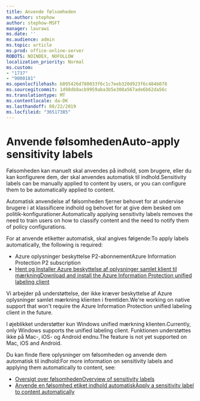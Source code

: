 ```yaml
---
title: Anvende følsomheden
ms.author: stephow
author: stephow-MSFT
manager: laurawi
ms.date: ''
ms.audience: admin
ms.topic: article
ms.prod: office-online-server
ROBOTS: NOINDEX, NOFOLLOW
localization_priority: Normal
ms.custom:
- "1737"
- "9000181"
ms.openlocfilehash: b095426d780033f6c1c7eeb320d923f6c484b078
ms.sourcegitcommit: 1d98db8acb9959aba3b5e308a567ade6b62da56c
ms.translationtype: MT
ms.contentlocale: da-DK
ms.lasthandoff: 08/22/2019
ms.locfileid: "36517385"
---
```

# <a name="auto-apply-sensitivity-labels"></a><span data-ttu-id="9f510-102">Anvende følsomheden</span><span class="sxs-lookup"><span data-stu-id="9f510-102">Auto-apply sensitivity labels</span></span>

<span data-ttu-id="9f510-103">Følsomheden kan manuelt skal anvendes på indhold, som brugere, eller du kan konfigurere dem, der skal anvendes automatisk til indhold.</span><span class="sxs-lookup"><span data-stu-id="9f510-103">Sensitivity labels can be manually applied to content by users, or you can configure them to be automatically applied to content.</span></span>

<span data-ttu-id="9f510-104">Automatisk anvendelse af følsomheden fjerner behovet for at undervise brugere i at klassificere indhold og behovet for at give dem besked om politik-konfigurationer.</span><span class="sxs-lookup"><span data-stu-id="9f510-104">Automatically applying sensitivity labels removes the need to train users on how to classify content and the need to notify them of policy configurations.</span></span>

<span data-ttu-id="9f510-105">For at anvende etiketter automatisk, skal angives følgende:</span><span class="sxs-lookup"><span data-stu-id="9f510-105">To apply labels automatically, the following is required:</span></span>

- <span data-ttu-id="9f510-106">Azure oplysninger beskyttelse P2-abonnement</span><span class="sxs-lookup"><span data-stu-id="9f510-106">Azure Information Protection P2 subscription</span></span>
- [<span data-ttu-id="9f510-107">Hent og Installer Azure beskyttelse af oplysninger samlet klient til mærkning</span><span class="sxs-lookup"><span data-stu-id="9f510-107">Download and install the Azure Information Protection unified labeling client</span></span>](https://docs.microsoft.com/azure/information-protection/rms-client/install-unifiedlabelingclient-app)

<span data-ttu-id="9f510-108">Vi arbejder på understøttelse, der ikke kræver beskyttelse af Azure oplysninger samlet mærkning klienten i fremtiden.</span><span class="sxs-lookup"><span data-stu-id="9f510-108">We're working on native support that won't require the Azure Information Protection unified labeling client in the future.</span></span>

<span data-ttu-id="9f510-109">I øjeblikket understøtter kun Windows unified mærkning klienten.</span><span class="sxs-lookup"><span data-stu-id="9f510-109">Currently, only Windows supports the unified labeling client.</span></span>  <span data-ttu-id="9f510-110">Funktionen understøttes ikke på Mac-, iOS- og Android endnu.</span><span class="sxs-lookup"><span data-stu-id="9f510-110">The feature is not yet supported on Mac, iOS and Android.</span></span>

<span data-ttu-id="9f510-111">Du kan finde flere oplysninger om følsomheden og anvende dem automatisk til indhold:</span><span class="sxs-lookup"><span data-stu-id="9f510-111">For more information on sensitivity labels and applying them automatically to content,  see:</span></span>

- [<span data-ttu-id="9f510-112">Oversigt over følsomheden</span><span class="sxs-lookup"><span data-stu-id="9f510-112">Overview of sensitivity labels</span></span>](https://docs.microsoft.com/office365/securitycompliance/sensitivity-labels)
- [<span data-ttu-id="9f510-113">Anvende en følsomhed etiket indhold automatisk</span><span class="sxs-lookup"><span data-stu-id="9f510-113">Apply a sensitivity label to content automatically</span></span>](https://docs.microsoft.com/office365/securitycompliance/apply_sensitivity_label_automatically)